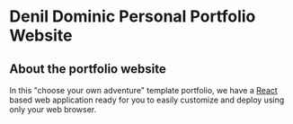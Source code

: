 
# Denil Dominic Personal Portfolio Website



## About the portfolio website

In this "choose your own adventure" template portfolio, we have a [React](https://reactjs.org/) based web application ready for you to easily customize and deploy using only your web browser.


